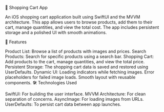 🛒 Shopping Cart App

An iOS shopping cart application built using SwiftUI and the MVVM architecture. This app allows users to browse products, add them to their cart, manage quantities, and view the total cost. The app includes persistent storage and a polished UI with smooth animations.

🚀 Features

Product List: Browse a list of products with images and prices.
Search Products: Search for specific products using a search bar.
Shopping Cart: Add products to the cart, manage quantities, and view the total price.
Persistent Storage: The shopping cart data is saved and restored using UserDefaults.
Dynamic UI:
Loading indicators while fetching images.
Error placeholders for failed image loads.
Smooth layout with reusable components.
🛠️ Technologies Used

SwiftUI: For building the user interface.
MVVM Architecture: For clean separation of concerns.
AsyncImage: For loading images from URLs.
UserDefaults: To persist cart data between app launches.
